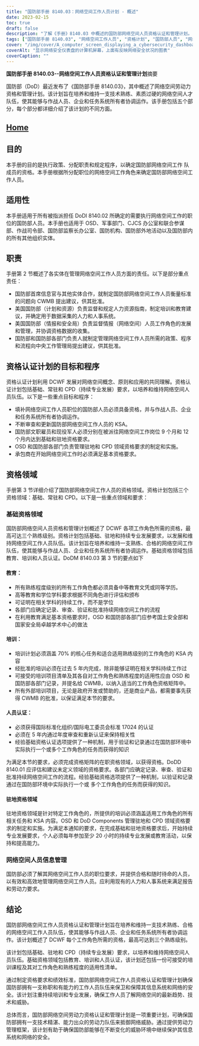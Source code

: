 ```yaml
---
title: "国防部手册 8140.03：网络空间工作人员计划 - 概述"
date: 2023-02-15
toc: true
draft: false
description: "了解《手册》8140.03 中概述的国防部网络空间人员资格认证和管理计划。"
tags: ["国防部手册 8140.03", "网络空间工作人员", "资格计划", "国防部人员", "网络安全", "网络空间资格", "网络空间管理", "网络空间劳动力发展", "国防部网络空间政策", "网络安全人员队伍", "网络安全资格", "网络安全培训", "网络安全教育", "网络安全认证", "网络安全角色", "网络安全工作角色", "网络劳动力管理", "网络空间工作角色资格", "网络人事管理", "网络资格认证计划", "网络职业发展", "网络空间工作人员能力", "网络人员认证", "网络培训要求", "网络安全标准", "网络空间工作人员的能力", "网络威胁防御", "信息系统安全", "网络安全"]
cover: "/img/cover/A_computer_screen_displaying_a_cybersecurity_dashboard.png"
coverAlt: "显示网络安全仪表盘的计算机屏幕，上面有反映网络安全状况的图表"
coverCaption: ""
---
```


**国防部手册 8140.03--网络空间工作人员资格认证和管理计划**摘要

国防部（DoD）最近发布了《国防部手册 8140.03》，其中概述了网络空间劳动力资格和管理计划。该计划旨在培养和维持一支技术熟练、素质过硬的网络空间人才队伍，使其能够与作战人员、企业和任务系统所有者协调运作。该手册包括五个部分，每个部分都详细介绍了该计划的不同方面。

## [Home](/cyber-security-career-playbook-start/)

## 目的

本手册的目的是执行政策、分配职责和规定程序，以确定国防部网络空间工作 队成员的资格。本手册根据所分配职位的网络空间工作角色来确定国防部网络空间工作人员。

## 适用性

本手册适用于所有被指派担任 DoDI 8140.02 所确定的需要执行网络空间工作的职位的国防部人员。本手册也适用于 OSD、军事部门、CJCS 办公室和联合参谋部、作战司令部、国防部监察长办公室、国防机构、国防部外地活动以及国防部内的所有其他组织实体。
## 职责

手册第 2 节概述了各实体在管理网络空间工作人员方面的责任。以下是部分重点责任：

- 国防部首席信息官与其他实体合作，就制定国防部网络空间工作人员衡量标准的问题向 CWMB 提出建议，供其批准。
- 美国国防部（计划和资源）负责监督和规定人力资源指南，制定培训和教育建议，并确定用于数据采集的人力和人事系统。
- 美国国防部（情报和安全局）负责监督情报（网络空间）人员工作角色的发展和管理，并协调资格数据的收集。
- 国防部和国防部各部门负责人就制定管理网络空间工作人员所需的政策、程序和流程向中央工作管理局提出建议，供其批准。

## 资格认证计划的目标和程序

资格认证计划利用 DCWF 发展对网络空间概念、原则和应用的共同理解。资格认证计划包括基础、常驻和 CPD（持续专业发展）要求，以培养和维持网络空间人员队伍。以下是一些重点目标和程序：

- 填补网络空间工作人员职位的国防部人员必须具备资格，并与作战人员、企业和任务系统所有者协调运作。
- 不断审查和更新国防部网络空间工作人员的 KSA。
- 国防部文职雇员和现役军人必须分别在被派往网络空间工作岗位 9 个月和 12 个月内达到基础和驻地资格要求。
- OSD 和国防部各部门负责管理驻地和 CPD 领域资格要求的制定和实施。
- 承包商在开始网络空间工作时必须满足基本资格要求。

## 资格领域

手册第 3 节详细介绍了国防部网络空间工作人员的资格领域。资格计划包括三个资格领域：基础、常驻和 CPD。以下是一些重点领域和要求：

### 基础资格领域

国防部网络空间人员资格和管理计划概述了 DCWF 各项工作角色所需的资格，最高可达三个熟练级别。资格计划包括基础、驻地和持续专业发展要求，以发展和维持网络空间工作人员队伍。该计划旨在培养和维持一支熟练、合格的网络空间工作队伍，使其能够与作战人员、企业和任务系统所有者协调运作。基础资格领域包括教育、培训和人员认证。DoDM 8140.03 第 3 节的要点如下

#### 教育：

- 所有熟练程度级别的所有工作角色都必须具备中等教育文凭或同等学历。
- 高等教育和学位学科要求根据不同角色进行评估和颁布
- 可证明在相关学科的持续工作，而不是学位
- 各部门应确定记录、审查、验证和批准持续网络空间工作的流程
- 在利用教育满足基本资格要求时，OSD 和国防部各部门应参考国土安全部和国家安全局卓越学术中心的做法

#### 培训：

- 培训计划必须涵盖 70% 的核心任务和适合适用熟练级别的工作角色的 KSA 内容
- 经批准的培训必须在过去 5 年内完成，除非能够证明在相关学科持续工作过
- 可接受的培训项目清单及其各自对工作角色和熟练程度的适用性应由 OSD 和国防部各部门记录，并提名给 CWMB，以纳入适当的工作角色资格矩阵中。
- 所有外部培训项目，无论是政府开发或赞助的，还是商业产品，都需要事先获得 CWMB 的批准，以保证满足本节的要求。

#### 人员认证：

- 必须获得国际标准化组织/国际电工委员会标准 17024 的认证
- 必须在 5 年内通过年度审查和重新认证来保持相关性
- 经验基础资格认证选项提供了一种机制，用于验证和记录通过在国防部环境中实际执行一个或多个工作角色的任务而获得的知识

为满足本节的要求，必须完成资格矩阵的在职资格领域，以获得资格。DoDD 8140.01 应评估和建议未定义领域的资格要求。各部门应确定记录、审查、验证和批准持续网络空间工作的流程。经验基础资格选项提供了一种机制，以验证和记录通过在国防部环境中实际执行一个或 多个工作角色的任务而获得的知识。

#### 驻地资格领域

驻地资格领域是针对特定工作角色的，所提供的培训必须涵盖适用工作角色的所有相关任务和 KSA 内容。OSD 和 DoD Components 管理驻地和 CPD 领域资格要求的制定和实施。为满足本通知的要求，在完成基础和驻地资格要求后，开始持续专业发展要求，个人必须每年参加至少 20 小时的持续专业发展或教育活动，以保持和提高能力。

### 网络空间人员信息管理

国防部必须了解其网络空间工作人员的职位要求，并提供合格和随时待命的人员，以有效和高效地管理网络空间工作人员。应利用现有的人力和人事系统来满足报告和劳动力要求。

## 结论

国防部网络空间工作人员资格认证和管理计划旨在培养和维持一支技术熟练、合格的网络空间工作人员队伍，使其能够与作战人员、企业和任务系统所有者协调运作。该计划概述了 DCWF 每个工作角色所需的资格，最高可达到三个熟练级别。

该计划包括基础、驻地和 CPD（持续专业发展）要求，以培养和维持网络空间人员队伍。基础资格领域包括教育、培训和人员认证，该计划还包括一份可接受的培训课程及其对工作角色和熟练程度的适用性清单。

通过制定资格要求和绩效标准，国防部网络空间工作人员资格认证和管理计划确保国防部拥有一支称职和有能力的工作人员队伍来保卫和保障其信息系统和网络的安全。该计划注重持续培训和专业发展，确保工作人员了解网络空间的最新趋势、技术和威胁。

总体而言，国防部网络空间劳动力资格认证和管理计划是一项重要计划，可确保国防部拥有一支技术精湛、能力出众的劳动力队伍来抵御网络威胁。通过提供劳动力管理框架，该计划有助于确保国防部能够在不断变化的威胁环境中继续保护其信息系统和网络的安全。
